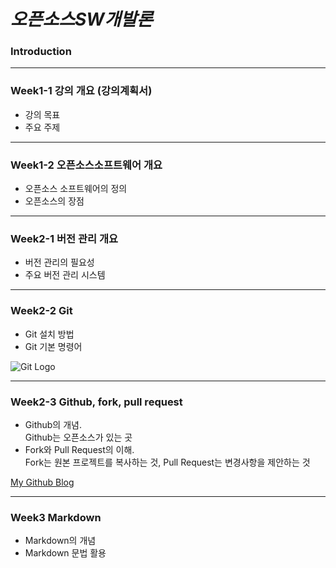# _**오픈소스SW개발론**_

### Introduction

-------------
### Week1-1 강의 개요 (강의계획서)
* 강의 목표
* 주요 주제

-------------
### Week1-2 오픈소스소프트웨어 개요
* 오픈소스 소프트웨어의 정의
* 오픈소스의 장점

-------------
### Week2-1 버전 관리 개요
* 버전 관리의 필요성
* 주요 버전 관리 시스템

-------------
### Week2-2 Git
* Git 설치 방법
* Git 기본 명령어

![Git Logo](https://upload.wikimedia.org/wikipedia/commons/2/29/GitHub_logo_2013.svg)

-------------
### Week2-3 Github, fork, pull request
* Github의 개념.  
  Github는 오픈소스가 있는 곳    
* Fork와 Pull Request의 이해.  
  Fork는 원본 프로젝트를 복사하는 것, Pull Request는 변경사항을 제안하는 것  

[My Github Blog](https://github.com/sheep1008)

-------------
### Week3 Markdown
* Markdown의 개념
* Markdown 문법 활용

